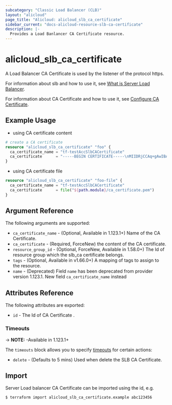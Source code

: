 ```yaml
---
subcategory: "Classic Load Balancer (CLB)"
layout: "alicloud"
page_title: "Alicloud: alicloud_slb_ca_certificate"
sidebar_current: "docs-alicloud-resource-slb-ca-certificate"
description: |-
  Provides a Load Banlancer CA Certificate resource.
---
```


# alicloud\_slb\_ca\_certificate

A Load Balancer CA Certificate is used by the listener of the protocol https.

For information about slb and how to use it, see [What is Server Load Balancer](https://www.alibabacloud.com/help/doc-detail/27539.htm).

For information about CA Certificate and how to use it, see [Configure CA Certificate](https://www.alibabacloud.com/help/doc-detail/85968.htm).


## Example Usage

* using CA certificate content

```terraform
# create a CA certificate
resource "alicloud_slb_ca_certificate" "foo" {
  ca_certificate_name = "tf-testAccSlbCACertificate"
  ca_certificate      = "-----BEGIN CERTIFICATE-----\nMIIDRjCCAq+gAwIBAgIJAJnI******90EAxEG/bJJyOm5LqoiA=\n-----END CERTIFICATE-----"
}
```

* using CA certificate file

```terraform
resource "alicloud_slb_ca_certificate" "foo-file" {
  ca_certificate_name = "tf-testAccSlbCACertificate"
  ca_certificate      = file("${path.module}/ca_certificate.pem")
}
```

## Argument Reference

The following arguments are supported:

* `ca_certificate_name` - (Optional, Available in 1.123.1+) Name of the CA Certificate.
* `ca_certificate` - (Required, ForceNew) the content of the CA certificate.
* `resource_group_id` - (Optional, ForceNew, Available in 1.58.0+) The Id of resource group which the slb_ca certificate belongs.
* `tags` - (Optional, Available in v1.66.0+) A mapping of tags to assign to the resource.
* `name` - (Deprecated) Field `name` has been deprecated from provider version 1.123.1. New field `ca_certificate_name` instead

## Attributes Reference

The following attributes are exported:

* `id` - The Id of CA Certificate .

### Timeouts

-> **NOTE:** -Available in 1.123.1+

The `timeouts` block allows you to specify [timeouts](https://www.terraform.io/docs/configuration-0-11/resources.html#timeouts) for certain actions:

* `delete` - (Defaults to 5 mins) Used when delete the SLB CA Certificate.

## Import

Server Load balancer CA Certificate can be imported using the id, e.g.

```
$ terraform import alicloud_slb_ca_certificate.example abc123456
```
